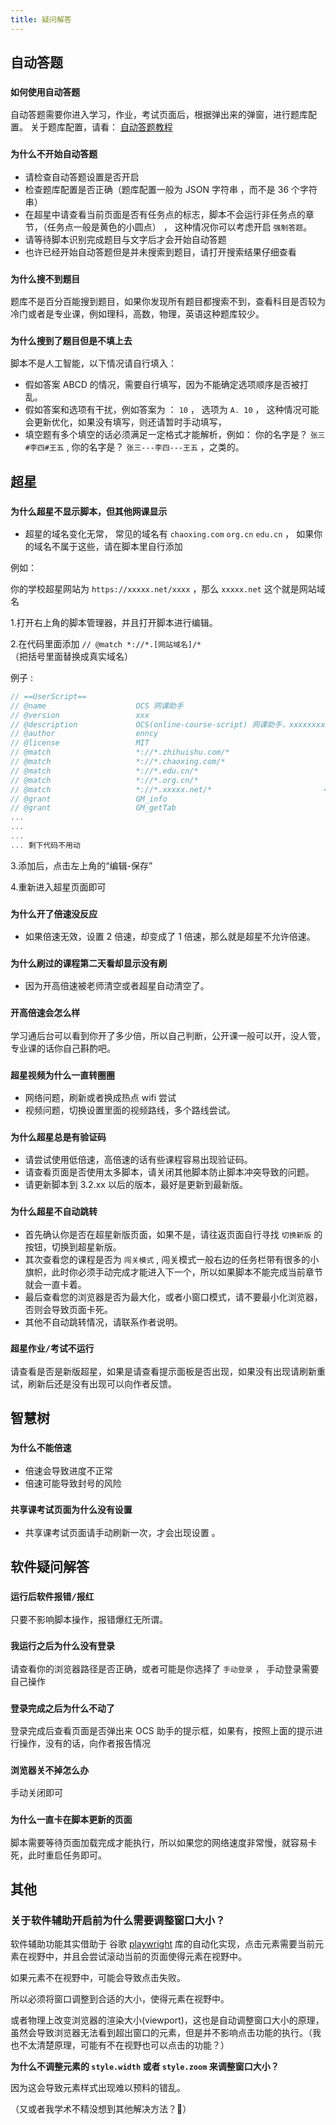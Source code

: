 ```yaml
---
title: 疑问解答
---
```


## 自动答题

### `如何使用自动答题`

自动答题需要你进入学习，作业，考试页面后，根据弹出来的弹窗，进行题库配置。 关于题库配置，请看： [自动答题教程](/docs/work)

### `为什么不开始自动答题`

- 请检查自动答题设置是否开启
- 检查题库配置是否正确（题库配置一般为 JSON 字符串 ，而不是 36 个字符串）
- 在超星中请查看当前页面是否有任务点的标志，脚本不会运行非任务点的章节，（任务点一般是黄色的小圆点） ， 这种情况你可以考虑开启 `强制答题`。
- 请等待脚本识别完成题目与文字后才会开始自动答题
- 也许已经开始自动答题但是并未搜索到题目，请打开搜索结果仔细查看

### `为什么搜不到题目`

题库不是百分百能搜到题目，如果你发现所有题目都搜索不到，查看科目是否较为冷门或者是专业课，例如理科，高数，物理，英语这种题库较少。

### `为什么搜到了题目但是不填上去`

脚本不是人工智能，以下情况请自行填入：

- 假如答案 ABCD 的情况，需要自行填写，因为不能确定选项顺序是否被打乱。
- 假如答案和选项有干扰，例如答案为 ： `10` ， 选项为 `A. 10` ， 这种情况可能会更新优化，如果没有填写，则还请暂时手动填写，
- 填空题有多个填空的话必须满足一定格式才能解析，例如： 你的名字是？ `张三#李四#王五` , 你的名字是？ `张三---李四---王五` ，之类的。

## 超星

### `为什么超星不显示脚本，但其他网课显示`

- 超星的域名变化无常， 常见的域名有 `chaoxing.com` `org.cn` `edu.cn` ， 如果你的域名不属于这些，请在脚本里自行添加

例如：

你的学校超星网站为 `https://xxxxx.net/xxxx` ，那么 `xxxxx.net` 这个就是网站域名

1.打开右上角的脚本管理器，并且打开脚本进行编辑。

2.在代码里面添加 `// @match *://*.[网站域名]/*` （把括号里面替换成真实域名）

例子 :

```js
// ==UserScript==
// @name       				OCS 网课助手
// @version    				xxx
// @description				OCS(online-course-script) 网课助手，xxxxxxxxxxxxx
// @author     				enncy
// @license    				MIT
// @match      				*://*.zhihuishu.com/*
// @match      				*://*.chaoxing.com/*
// @match      				*://*.edu.cn/*
// @match      				*://*.org.cn/*
// @match                   *://*.xxxxx.net/*                         <-- 回车新建一行，然后在这一行写
// @grant      				GM_info
// @grant      				GM_getTab
...
...
...
... 剩下代码不用动
```

3.添加后，点击左上角的“编辑-保存”

4.重新进入超星页面即可

### `为什么开了倍速没反应`

- 如果倍速无效，设置 2 倍速，却变成了 1 倍速，那么就是超星不允许倍速。

### `为什么刷过的课程第二天看却显示没有刷`

- 因为开高倍速被老师清空或者超星自动清空了。

### `开高倍速会怎么样`

学习通后台可以看到你开了多少倍，所以自己判断，公开课一般可以开，没人管，专业课的话你自己斟酌吧。

### `超星视频为什么一直转圈圈`

- 网络问题，刷新或者换成热点 wifi 尝试
- 视频问题，切换设置里面的视频路线，多个路线尝试。

### `为什么超星总是有验证码`

- 请尝试使用低倍速，高倍速的话有些课程容易出现验证码。
- 请查看页面是否使用太多脚本，请关闭其他脚本防止脚本冲突导致的问题。
- 请更新脚本到 3.2.xx 以后的版本，最好是更新到最新版。

### `为什么超星不自动跳转`

- 首先确认你是否在超星新版页面，如果不是，请往返页面自行寻找 `切换新版` 的按钮，切换到超星新版。
- 其次查看您的课程是否为 `闯关模式` , 闯关模式一般右边的任务栏带有很多的小旗帜，此时你必须手动完成才能进入下一个，所以如果脚本不能完成当前章节就会一直卡着。
- 最后查看您的浏览器是否为最大化，或者小窗口模式，请不要最小化浏览器，否则会导致页面卡死。
- 其他不自动跳转情况，请联系作者说明。

### `超星作业/考试不运行`

请查看是否是新版超星，如果是请查看提示面板是否出现，如果没有出现请刷新重试，刷新后还是没有出现可以向作者反馈。

## 智慧树

### `为什么不能倍速`

- 倍速会导致进度不正常
- 倍速可能导致封号的风险

### `共享课考试页面为什么没有设置`

- 共享课考试页面请手动刷新一次，才会出现设置 。

## 软件疑问解答

### `运行后软件报错/报红`

只要不影响脚本操作，报错爆红无所谓。

### `我运行之后为什么没有登录`

请查看你的浏览器路径是否正确，或者可能是你选择了 `手动登录` ， 手动登录需要自己操作

### `登录完成之后为什么不动了`

登录完成后查看页面是否弹出来 OCS 助手的提示框，如果有，按照上面的提示进行操作，没有的话，向作者报告情况

### `浏览器关不掉怎么办`

手动关闭即可

### `为什么一直卡在脚本更新的页面`

脚本需要等待页面加载完成才能执行，所以如果您的网络速度非常慢，就容易卡死，此时重启任务即可。

## 其他

### 关于软件辅助开启前为什么需要调整窗口大小？

软件辅助功能其实借助于 谷歌 [playwright](https://playwright.dev/) 库的自动化实现，点击元素需要当前元素在视野中，并且会尝试滚动当前的页面使得元素在视野中。

如果元素不在视野中，可能会导致点击失败。

所以必须将窗口调整到合适的大小，使得元素在视野中。

或者物理上改变浏览器的渲染大小(viewport)，这也是自动调整窗口大小的原理，虽然会导致浏览器无法看到超出窗口的元素，但是并不影响点击功能的执行。（我也不太清楚原理，可能有不在视野也可以点击的功能？）

**为什么不调整元素的 `style.width` 或者 `style.zoom` 来调整窗口大小？**

因为这会导致元素样式出现难以预料的错乱。

（又或者我学术不精没想到其他解决方法？🧐）
